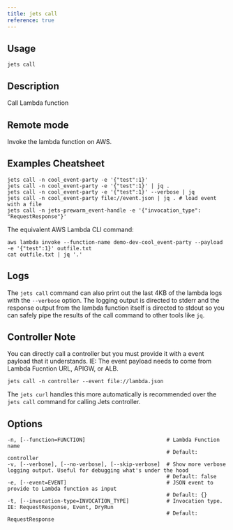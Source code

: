 ```yaml
---
title: jets call
reference: true
---
```


## Usage

    jets call

## Description

Call Lambda function

## Remote mode

Invoke the lambda function on AWS.

## Examples Cheatsheet

    jets call -n cool_event-party -e '{"test":1}'
    jets call -n cool_event-party -e '{"test":1}' | jq .
    jets call -n cool_event-party -e '{"test":1}' --verbose | jq
    jets call -n cool_event-party file://event.json | jq . # load event with a file
    jets call -n jets-prewarm_event-handle -e '{"invocation_type": "RequestResponse"}'

The equivalent AWS Lambda CLI command:

    aws lambda invoke --function-name demo-dev-cool_event-party --payload -e '{"test":1}' outfile.txt
    cat outfile.txt | jq '.'

## Logs

The `jets call` command can also print out the last 4KB of the lambda logs with the `--verbose` option. The logging output is directed to stderr and the response output from the lambda function itself is directed to stdout so you can safely pipe the results of the call command to other tools like `jq`.

## Controller Note

You can directly call a controller but you must provide it with a event payload that it understands. IE: The event payload needs to come from Lambda Fucntion URL, APIGW, or ALB.

    jets call -n controller --event file://lambda.json

The `jets curl` handles this more automatically is recommended over the `jets call` command for calling Jets controller.


## Options

```
-n, [--function=FUNCTION]                          # Lambda Function name
                                                   # Default: controller
-v, [--verbose], [--no-verbose], [--skip-verbose]  # Show more verbose logging output. Useful for debugging what's under the hood
                                                   # Default: false
-e, [--event=EVENT]                                # JSON event to provide to Lambda function as input
                                                   # Default: {}
-t, [--invocation-type=INVOCATION_TYPE]            # Invocation type.  IE: RequestResponse, Event, DryRun
                                                   # Default: RequestResponse
```

